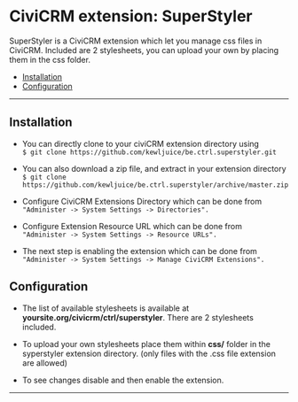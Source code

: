 # CiviCRM extension: SuperStyler

SuperStyler is a CiviCRM extension which let you manage css files in CiviCRM. Included are 2 stylesheets, you can upload your own by placing them in the css folder.
- [Installation](#installation)
- [Configuration](#configuration)

***

## Installation

- You can directly clone to your civiCRM extension directory using<br>
```$ git clone https://github.com/kewljuice/be.ctrl.superstyler.git```

- You can also download a zip file, and extract in your extension directory<br>
```$ git clone https://github.com/kewljuice/be.ctrl.superstyler/archive/master.zip```

- Configure CiviCRM Extensions Directory which can be done from<br>
```"Administer -> System Settings -> Directories".```

- Configure Extension Resource URL which can be done from<br>
```"Administer -> System Settings -> Resource URLs".```

- The next step is enabling the extension which can be done from<br> 
```"Administer -> System Settings -> Manage CiviCRM Extensions".```

## Configuration

- The list of available stylesheets is available at **yoursite.org/civicrm/ctrl/superstyler**. There are 2 stylesheets included.

- To upload your own stylesheets place them within **css/** folder in the syperstyler extension directory. (only files with the .css file extension are allowed)

- To see changes disable and then enable the extension.

***